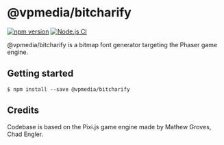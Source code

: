 # @vpmedia/bitcharify

[![npm version](https://badge.fury.io/js/@vpmedia%2Fbitcharify.svg?v=1.2.3)](https://badge.fury.io/js/@vpmedia%2Fbitcharify)
[![Node.js CI](https://github.com/vpmedia/bitcharify/actions/workflows/node.js.yml/badge.svg)](https://github.com/vpmedia/bitcharify/actions/workflows/node.js.yml)

@vpmedia/bitcharify is a bitmap font generator targeting the Phaser game engine.

## Getting started

    $ npm install --save @vpmedia/bitcharify

## Credits

Codebase is based on the Pixi.js game engine made by Mathew Groves, Chad Engler.

